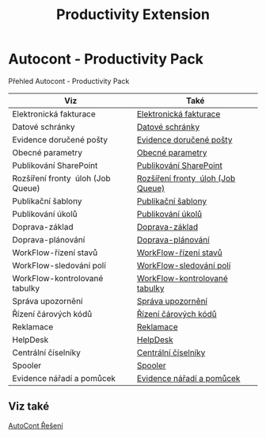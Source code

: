 ﻿---
title: "Productivity Extension"
Author: Autocont
Date: 07/31/2018
Product: dynamics-nav-2018
Contentlocale: en
---

# <a name="ac-pp-productivity-pack"></a>Autocont - Productivity Pack

Přehled Autocont - Productivity Pack

| Viz                                | Také                                                               |
|------------------------------------|--------------------------------------------------------------------|
| Elektronická fakturace             | [Elektronická fakturace](ac-pp-elektronic-dokuments.md)            |
| Datové schránky                    | [Datové schránky](ac-pp-data-boxes.md)                             |
| Evidence doručené pošty            | [Evidence doručené pošty](ac-pp-incoming-mail.md)                  |
| Obecné parametry                   | [Obecné parametry](ac-pp-general-parameters.md)                    |
| Publikování SharePoint             | [Publikování SharePoint](ac-pp-sharepoint-publisher.md)            |
| Rozšíření fronty  úloh (Job Queue) | [Rozšíření fronty  úloh (Job Queue)](ac-pp-job-queue-extension.md) |
| Publikační šablony                 | [Publikační šablony](ac-pp-publication-template.md)                |
| Publikování úkolů                  | [Publikování úkolů](ac-pp-publication-tasks.md)                    |
| Doprava-základ                     | [Doprava-základ](ac-pp-transport-basic.md)                         |
| Doprava-plánování                  | [Doprava-plánování](ac-pp-transport-planning.md)                   |
| WorkFlow-řízení stavů              | [WorkFlow-řízení stavů](ac-pp-workflow-status-management.md)       |
| WorkFlow-sledování polí            | [WorkFlow-sledování polí](ac-pp-workflow-monitoring-fields.md)     |
| WorkFlow-kontrolované tabulky      | [WorkFlow-kontrolované tabulky](ac-pp-workflow-linker-tables.md)   |
| Správa upozornění                  | [Správa upozornění](ac-pp-notifications.md)                        |
| Řízení čárových kódů               | [Řízení čárových kódů](ac-pp-warehouse-bartech-barcodes.md)        |
| Reklamace                          | [Reklamace](ac-pp-complaints-management.md)                        |
| HelpDesk                           | [HelpDesk](ac-pp-helpdesk.md)                                      |
| Centrální číselníky                | [Centrální číselníky](ac-pp-central-database.md)                   |
| Spooler                            | [Spooler](ac-pp-spooler.md)                                        |
| Evidence nářadí a pomůcek          | [Evidence nářadí a pomůcek](ac-pp-production-tools.md)             |



## Viz také
[AutoCont Řešení](ac-solutions.md) 
